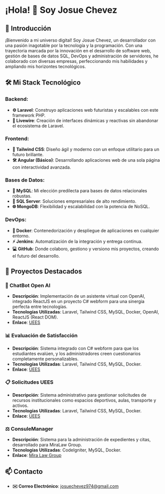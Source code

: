 # ¡Hola! 👋 Soy Josue Chevez

## 🚀 Introducción

¡Bienvenido a mi universo digital! Soy Josue Chevez, un desarrollador con una pasión inagotable por la tecnología y la programación. Con una trayectoria marcada por la innovación en el desarrollo de software web, gestión de bases de datos SQL, DevOps y administración de servidores, he colaborado con diversas empresas, perfeccionando mis habilidades y ampliando mis horizontes tecnológicos.

## 🛠️ Mi Stack Tecnológico

### Backend:
- **⚙️ Laravel**: Construyo aplicaciones web futuristas y escalables con este framework PHP.
- **🔮 Livewire**: Creación de interfaces dinámicas y reactivas sin abandonar el ecosistema de Laravel.

### Frontend:
- **🌈 Tailwind CSS**: Diseño ágil y moderno con un enfoque utilitario para un futuro brillante.
- **🛠️ Angular (Básico)**: Desarrollando aplicaciones web de una sola página con interactividad avanzada.

### Bases de Datos:
- **💾 MySQL**: Mi elección predilecta para bases de datos relacionales robustas.
- **🏢 SQL Server**: Soluciones empresariales de alto rendimiento.
- **🌐 MongoDB**: Flexibilidad y escalabilidad con la potencia de NoSQL.

### DevOps:
- **🐳 Docker**: Contenedorización y despliegue de aplicaciones en cualquier entorno.
- **⚡ Jenkins**: Automatización de la integración y entrega continua.
- **💻 GitHub**: Donde colaboro, gestiono y versiono mis proyectos, creando el futuro del desarrollo.

## 🌟 Proyectos Destacados

### 🤖 ChatBot Open AI
- **Descripción**: Implementación de un asistente virtual con OpenAI, integrado ReactJS en un proyecto C# webform para una sinergia perfecta entre tecnologías.
- **Tecnologías Utilizadas**: Laravel, Tailwind CSS, MySQL, Docker, OpenAI, ReactJS (React DOM).
- **Enlace**: [UEES](https://www.uees.edu.sv/)

### 📊 Evaluación de Satisfacción
- **Descripción**: Sistema integrado con C# webform para que los estudiantes evalúen, y los administradores creen cuestionarios completamente personalizables.
- **Tecnologías Utilizadas**: Laravel, Tailwind CSS, MySQL, Docker.
- **Enlace**: [UEES](https://www.uees.edu.sv/)

### 📋 Solicitudes UEES
- **Descripción**: Sistema administrativo para gestionar solicitudes de recursos institucionales como espacios deportivos, aulas, transporte y activos.
- **Tecnologías Utilizadas**: Laravel, Tailwind CSS, MySQL, Docker.
- **Enlace**: [UEES](https://www.uees.edu.sv/)

### ⚖️ ConsuleManager
- **Descripción**: Sistema para la administración de expedientes y citas, desarrollado para MiraLaw Group.
- **Tecnologías Utilizadas**: CodeIgniter, MySQL, Docker.
- **Enlace**: [Mira Law Group](https://www.miralawgroup.com/es/home-es/)

## 📫 Contacto

- **✉️ Correo Electrónico**: [josuechevez974@gmail.com](mailto:josuechevez974@gmail.com)
